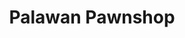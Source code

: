 ---
title: "Palawan Pawnshop"
url: /binan/palawan-pawnshop-san-francisco-barangay-road/
shop: Leiher
---